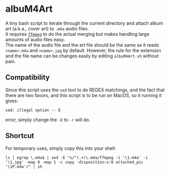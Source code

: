 # albuM4Art

A tiny bash script to iterate through the current directory and attach album art (a.k.a., cover art) to `.m4a` audio files. <br/>
It requires [`ffmpeg`](https://github.com/FFmpeg/FFmpeg) to do the actual merging but makes handling large amounts of audio files easy. <br/>
The name of the audio file and the art file should be the same as it reads `<name>.m4a` and `<name>.jpg` by default. However, the rule for the extension and the file name can be changes easily by editing `albuM4Art.sh` without pain. <br/>

## Compatibility

Since this script uses the `sed` tool to do REGEX matchings, and the fact that there are two favors, and this script is to be run on MacOS, so it running it gives:
```
sed: illegal option -- E
```
error, simply change the `-E` to `-r` will do.

## Shortcut

For temporary uses, simply copy this into your shell:
```shell
ls | egrep \.m4a$ | sed -E "s/^(.+)\.m4a/ffmpeg -i '\1.m4a' -i '\1.jpg' -map 0 -map 1 -c copy -disposition:v:0 attached_pic '\1P.m4a'/" | sh
```
